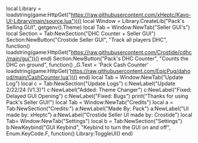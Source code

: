 local Library = loadstring(game:HttpGet("https://raw.githubusercontent.com/xHeptc/Kavo-UI-Library/main/source.lua"))()
local Window = Library.CreateLib("Pack's Selling GUI", getgenv().Theme)
local Tab = Window:NewTab("Seller GUI's")
local Section = Tab:NewSection("DHC Counter + Seller GUI")
Section:NewButton("Crostide Seller GUI", "Track all players DHC", function()
 loadstring(game:HttpGet("https://raw.githubusercontent.com/Crostide/cdhc/main/gui"))()
end)
Section:NewButton("Pack's DHC Counter", "Counts the DHC on ground", function()
 _G.Text = 'Pack Cash Counter'
 loadstring(game:HttpGet('https://raw.githubusercontent.com/EpicPug/dahood/main/CashCounter.lua'))()
end)
local Tab = Window:NewTab("Update Log")
local c = Tab:NewSection("Update Logs")
c:NewLabel("Update 2/22/24 (V1.3)")
c:NewLabel("Added: Theme Changer")
c:NewLabel("Fixed: Delayed GUI Opening")
c:NewLabel("Fixed: Bugs")
print("Thanks for using Pack's Seller GUI!")
local Tab = Window:NewTab("Credits")
local a = Tab:NewSection("Credits:")
a:NewLabel("Made By: Pack")
a:NewLabel("UI made by: xHeptc")
a:NewLabel("Crostide Seller UI made by: Crostide")
local Tab= Window:NewTab("Settings")
local b = Tab:NewSection("Settings")
b:NewKeybind("GUI Keybind", "Keybind to turn the GUI on and off", Enum.KeyCode.F, function()
 Library:ToggleUI()
end)
